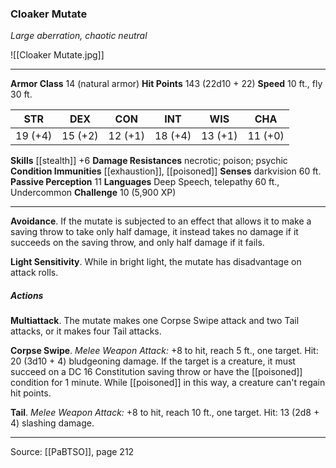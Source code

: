 ### Cloaker Mutate
_Large aberration, chaotic neutral_

![[Cloaker Mutate.jpg]]




---

**Armor Class** 14 (natural armor)
**Hit Points** 143 (22d10 + 22)
**Speed** 10 ft., fly 30 ft.

| STR     | DEX     | CON     | INT     | WIS     | CHA     |
|---------|---------|---------|---------|---------|---------|
| 19 (+4) | 15 (+2) | 12 (+1) | 18 (+4) | 13 (+1) | 11 (+0) |

**Skills** [[stealth]] +6
**Damage Resistances** necrotic; poison; psychic
**Condition Immunities** [[exhaustion]], [[poisoned]]
**Senses** darkvision 60 ft.
**Passive Perception** 11
**Languages** Deep Speech, telepathy 60 ft., Undercommon
**Challenge** 10 (5,900 XP)

---

**Avoidance**. If the mutate is subjected to an effect that allows it to make a saving throw to take only half damage, it instead takes no damage if it succeeds on the saving throw, and only half damage if it fails.

**Light Sensitivity**. While in bright light, the mutate has disadvantage on attack rolls.

##### Actions
**Multiattack**. The mutate makes one Corpse Swipe attack and two Tail attacks, or it makes four Tail attacks.

**Corpse Swipe**. _Melee Weapon Attack:_ +8 to hit, reach 5 ft., one target. Hit: 20 (3d10 + 4) bludgeoning damage. If the target is a creature, it must succeed on a DC 16 Constitution saving throw or have the [[poisoned]] condition for 1 minute. While [[poisoned]] in this way, a creature can't regain hit points.

**Tail**. _Melee Weapon Attack:_ +8 to hit, reach 10 ft., one target. Hit: 13 (2d8 + 4) slashing damage.


---

Source: [[PaBTSO]], page 212